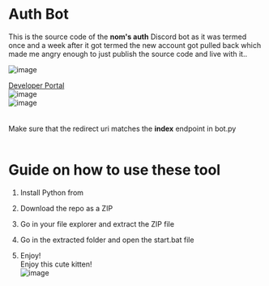 # Auth Bot 
 
This is the source code of the **nom's auth** Discord bot as it was termed once and a week after it got termed the new account got pulled back which made me angry enough to just publish the source code and live with it..    
   
![image](https://i.e-z.host/t2vbfqy7.png) 
 
[Developer Portal](https://discord.com/developers/applications)   
![image](https://i.e-z.host/sc0348kj.png)   
![image](https://i.e-z.host/m9ugxrw3.png)   
<br>  
Make sure that the redirect uri matches the **index** endpoint in bot.py     
<br> 
     
# Guide on how to use these tool  
  
1. Install Python from  
   
2. Download the repo as a ZIP   
 
3. Go in your file explorer and extract the ZIP file       
  
4. Go in the extracted folder and open the start.bat file     
   
5. Enjoy!     
Enjoy this cute kitten!   
![image](https://i.e-z.host/7x11aiiw.png)     